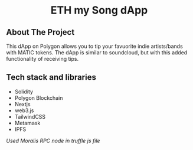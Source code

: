 <p align="center">
  <h1 align="center">ETH my Song dApp</h1>
</p>

## About The Project

This dApp on Polygon allows you to tip your favuorite indie artists/bands with MATIC tokens. The dApp is similar to soundcloud, but with this added functionality of receiving tips.

## Tech stack and libraries
 - Solidity
 - Polygon Blockchain
 - Nextjs
 - web3.js
 - TailwindCSS
 - Metamask
 - IPFS

*Used Moralis RPC node in truffle js file*
